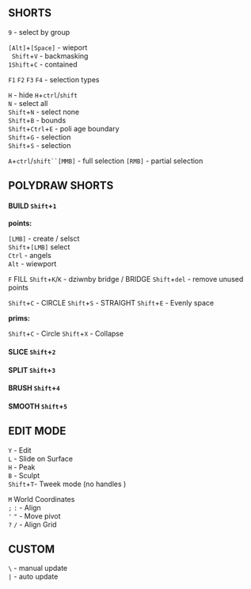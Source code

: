 ## SHORTS  
`9` - select by group

`[Alt]`+`[Space]` -  wieport  
` Shift`+`V` - backmasking   
`1Shift`+`C` - contained  


`F1` `F2` `F3` `F4` - selection types   

`H` -  hide `H`+`ctrl`/`shift`  
`N` - select all  
`Shift`+`N` - select none  
`Shift`+`B` - bounds   
`Shift`+`Ctrl`+`E` - poli age boundary  
`Shift`+`G` - selection  
`Shift`+`S` - selection  

`A`+`ctrl`/`shift``[MMB]` - full selection `[RMB]` - partial selection   

## POLYDRAW SHORTS  


#### BUILD `Shift`+`1`

**points:**

`[LMB]` - create / selsct  
`Shift`+`[LMB]` select  
`Ctrl` - angels  
`Alt` - wiewport  

`F` FILL
`Shift`+`K`/`K` -  dziwnby bridge / BRIDGE
`Shift`+`del` - remove unused points

`Shift`+`C` - CIRCLE
`Shift`+`S` - STRAIGHT
`Shift`+`E` - Evenly space

**prims:**

`Shift`+`C` - Circle
`Shift`+`X` - Collapse

#### SLICE `Shift`+`2`  
#### SPLIT `Shift`+`3`  
#### BRUSH `Shift`+`4`  
#### SMOOTH `Shift`+`5`  

## EDIT MODE

`Y` -  Edit  
`L` - Slide on Surface   
`H` - Peak  
`B` - Sculpt  
`Shift`+`T`- Tweek mode   (no handles )


`M` World Coordinates  
`;` `:` - Align   
`'` `"` - Move pivot  
`?` `/` - Align Grid   


## CUSTOM

`\` - manual update  
`|` - auto update  
